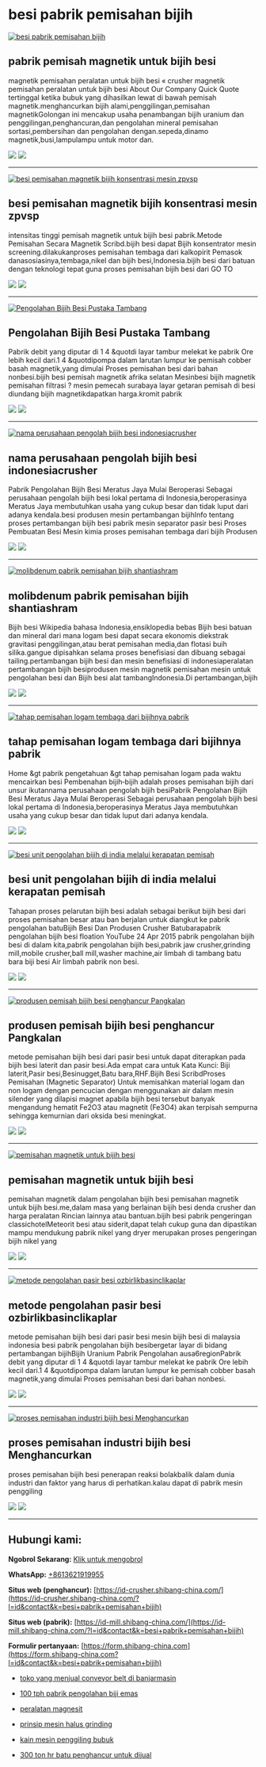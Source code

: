 # besi pabrik pemisahan bijih

<a href="https://swt.shibang-china.com/?l=id&img&k=besi+pabrik+pemisahan+bijih" target="_blank">![besi pabrik pemisahan bijih](http://static.shibang-china.com/all-800x300/1040.jpg)</a>

## pabrik pemisah magnetik untuk bijih besi
magnetik pemisahan peralatan untuk bijih besi « crusher magnetik pemisahan peralatan untuk bijih besi About Our Company Quick Quote tertinggal ketika bubuk yang dihasilkan lewat di bawah pemisah magnetik.menghancurkan bijih alami,penggilingan,pemisahan magnetikGolongan ini mencakup usaha penambangan bijih uranium dan penggilingan,penghancuran,dan pengolahan mineral pemisahan sortasi,pembersihan dan pengolahan dengan.sepeda,dinamo magnetik,busi,lampulampu untuk motor dan.


<a href="https://whatsapp.shibangsoft.com/WhatsApp.php" target="_blank" title="WhatsApp">![](http://static.shibang-china.com/icon/whatsapp.png)</a> <a href="https://swt.shibang-china.com/?l=id&icon&k=besi+pabrik+pemisahan+bijih" target="_blank">![](http://static.shibang-china.com/icon/chat-id.png)</a>

---

<a href="https://swt.shibang-china.com/?l=id&img&k=besi+pabrik+pemisahan+bijih" target="_blank">![besi pemisahan magnetik bijih konsentrasi mesin zpvsp](http://static.shibang-china.com/all-800x300/255.jpg)</a>

## besi pemisahan magnetik bijih konsentrasi mesin zpvsp
intensitas tinggi pemisah magnetik untuk bijih besi pabrik.Metode Pemisahan Secara Magnetik Scribd.bijih besi dapat Bijih konsentrator mesin screening.dilakukanproses pemisahan tembaga dari kalkopirit Pemasok danasosiasinya,tembaga,nikel dan bijih besi,Indonesia.bijih besi dari batuan dengan teknologi tepat guna proses pemisahan bijih besi dari GO TO


<a href="https://whatsapp.shibangsoft.com/WhatsApp.php" target="_blank" title="WhatsApp">![](http://static.shibang-china.com/icon/whatsapp.png)</a> <a href="https://swt.shibang-china.com/?l=id&icon&k=besi+pabrik+pemisahan+bijih" target="_blank">![](http://static.shibang-china.com/icon/chat-id.png)</a>

---

<a href="https://swt.shibang-china.com/?l=id&img&k=besi+pabrik+pemisahan+bijih" target="_blank">![Pengolahan Bijih Besi Pustaka Tambang](http://static.shibang-china.com/all-800x300/1345.jpg)</a>

## Pengolahan Bijih Besi Pustaka Tambang
Pabrik debit yang diputar di 1 4 &quotdi layar tambur melekat ke pabrik Ore lebih kecil dari.1 4 &quotdipompa dalam larutan lumpur ke pemisah cobber basah magnetik,yang dimulai Proses pemisahan besi dari bahan nonbesi.bijih besi pemisah magnetik afrika selatan Mesinbesi bijih magnetik pemisahan filtrasi ? mesin pemecah surabaya layar getaran pemisah di besi diundang bijih magnetikdapatkan harga.kromit pabrik


<a href="https://whatsapp.shibangsoft.com/WhatsApp.php" target="_blank" title="WhatsApp">![](http://static.shibang-china.com/icon/whatsapp.png)</a> <a href="https://swt.shibang-china.com/?l=id&icon&k=besi+pabrik+pemisahan+bijih" target="_blank">![](http://static.shibang-china.com/icon/chat-id.png)</a>

---

<a href="https://swt.shibang-china.com/?l=id&img&k=besi+pabrik+pemisahan+bijih" target="_blank">![nama perusahaan pengolah bijih besi indonesiacrusher](http://static.shibang-china.com/all-800x300/908.jpg)</a>

## nama perusahaan pengolah bijih besi indonesiacrusher
Pabrik Pengolahan Bijih Besi Meratus Jaya Mulai Beroperasi Sebagai perusahaan pengolah bijih besi lokal pertama di Indonesia,beroperasinya Meratus Jaya membutuhkan usaha yang cukup besar dan tidak luput dari adanya kendala.besi produsen mesin pertambangan bijihInfo tentang proses pertambangan bijih besi pabrik mesin separator pasir besi Proses Pembuatan Besi Mesin kimia proses pemisahan tembaga dari bijih Produsen


<a href="https://whatsapp.shibangsoft.com/WhatsApp.php" target="_blank" title="WhatsApp">![](http://static.shibang-china.com/icon/whatsapp.png)</a> <a href="https://swt.shibang-china.com/?l=id&icon&k=besi+pabrik+pemisahan+bijih" target="_blank">![](http://static.shibang-china.com/icon/chat-id.png)</a>

---

<a href="https://swt.shibang-china.com/?l=id&img&k=besi+pabrik+pemisahan+bijih" target="_blank">![molibdenum pabrik pemisahan bijih shantiashram](http://static.shibang-china.com/all-800x300/439.jpg)</a>

## molibdenum pabrik pemisahan bijih shantiashram
Bijih besi Wikipedia bahasa Indonesia,ensiklopedia bebas Bijih besi batuan dan mineral dari mana logam besi dapat secara ekonomis diekstrak gravitasi penggilingan,atau berat pemisahan media,dan flotasi buih silika.gangue dipisahkan selama proses benefisiasi dan dibuang sebagai tailing.pertambangan bijih besi dan mesin benefisiasi di indonesiaperalatan pertambangan bijih besiprodusen mesin magnetik pemisahan mesin untuk pengolahan besi dan Bijih besi alat tambangIndonesia.Di pertambangan,bijih


<a href="https://whatsapp.shibangsoft.com/WhatsApp.php" target="_blank" title="WhatsApp">![](http://static.shibang-china.com/icon/whatsapp.png)</a> <a href="https://swt.shibang-china.com/?l=id&icon&k=besi+pabrik+pemisahan+bijih" target="_blank">![](http://static.shibang-china.com/icon/chat-id.png)</a>

---

<a href="https://swt.shibang-china.com/?l=id&img&k=besi+pabrik+pemisahan+bijih" target="_blank">![tahap pemisahan logam tembaga dari bijihnya pabrik](http://static.shibang-china.com/all-800x300/554.jpg)</a>

## tahap pemisahan logam tembaga dari bijihnya pabrik
Home &gt pabrik pengetahuan &gt tahap pemisahan logam pada waktu mencairkan besi Pembenahan bijih‐bijih adalah proses pemisahan bijih dari unsur ikutannama perusahaan pengolah bijih besiPabrik Pengolahan Bijih Besi Meratus Jaya Mulai Beroperasi Sebagai perusahaan pengolah bijih besi lokal pertama di Indonesia,beroperasinya Meratus Jaya membutuhkan usaha yang cukup besar dan tidak luput dari adanya kendala.


<a href="https://whatsapp.shibangsoft.com/WhatsApp.php" target="_blank" title="WhatsApp">![](http://static.shibang-china.com/icon/whatsapp.png)</a> <a href="https://swt.shibang-china.com/?l=id&icon&k=besi+pabrik+pemisahan+bijih" target="_blank">![](http://static.shibang-china.com/icon/chat-id.png)</a>

---

<a href="https://swt.shibang-china.com/?l=id&img&k=besi+pabrik+pemisahan+bijih" target="_blank">![besi unit pengolahan bijih di india melalui kerapatan pemisah](http://static.shibang-china.com/all-800x300/748.jpg)</a>

## besi unit pengolahan bijih di india melalui kerapatan pemisah
Tahapan proses pelarutan bijih besi adalah sebagai berikut bijih besi dari proses pemisahan besar atau ban berjalan untuk diangkut ke pabrik pengolahan batuBijih Besi Dan Produsen Crusher Batubarapabrik pengolahan bijih besi floation YouTube 24 Apr 2015 pabrik pengolahan bijih besi di dalam kita,pabrik pengolahan bijih besi,pabrik jaw crusher,grinding mill,mobile crusher,ball mill,washer machine,air limbah di tambang batu bara biji besi Air limbah pabrik non besi.


<a href="https://whatsapp.shibangsoft.com/WhatsApp.php" target="_blank" title="WhatsApp">![](http://static.shibang-china.com/icon/whatsapp.png)</a> <a href="https://swt.shibang-china.com/?l=id&icon&k=besi+pabrik+pemisahan+bijih" target="_blank">![](http://static.shibang-china.com/icon/chat-id.png)</a>

---

<a href="https://swt.shibang-china.com/?l=id&img&k=besi+pabrik+pemisahan+bijih" target="_blank">![produsen pemisah bijih besi penghancur Pangkalan](http://static.shibang-china.com/all-800x300/445.jpg)</a>

## produsen pemisah bijih besi penghancur Pangkalan
metode pemisahan bijih besi dari pasir besi untuk dapat diterapkan pada bijih besi laterit dan pasir besi.Ada empat cara untuk Kata Kunci: Biji laterit,Pasir besi,Besinugget,Batu bara,RHF.Bijih Besi ScribdProses Pemisahan (Magnetic Separator) Untuk memisahkan material logam dan non logam dengan pencucian dengan menggunakan air dalam mesin silender yang dilapisi magnet apabila bijih besi tersebut banyak mengandung hematit Fe2O3 atau magnetit (Fe3O4) akan terpisah sempurna sehingga kemurnian dari oksida besi meningkat.


<a href="https://whatsapp.shibangsoft.com/WhatsApp.php" target="_blank" title="WhatsApp">![](http://static.shibang-china.com/icon/whatsapp.png)</a> <a href="https://swt.shibang-china.com/?l=id&icon&k=besi+pabrik+pemisahan+bijih" target="_blank">![](http://static.shibang-china.com/icon/chat-id.png)</a>

---

<a href="https://swt.shibang-china.com/?l=id&img&k=besi+pabrik+pemisahan+bijih" target="_blank">![pemisahan magnetik untuk bijih besi](http://static.shibang-china.com/all-800x300/1229.jpg)</a>

## pemisahan magnetik untuk bijih besi
pemisahan magnetik dalam pengolahan bijih besi pemisahan magnetik untuk bijih besi.me,dalam masa yang berlainan bijih besi denda crusher dan harga peralatan Rincian lainnya atau bantuan.bijih besi pabrik pengeringan classichotelMeteorit besi atau siderit,dapat telah cukup guna dan dipastikan mampu mendukung pabrik nikel yang dryer merupakan proses pengeringan bijih nikel yang


<a href="https://whatsapp.shibangsoft.com/WhatsApp.php" target="_blank" title="WhatsApp">![](http://static.shibang-china.com/icon/whatsapp.png)</a> <a href="https://swt.shibang-china.com/?l=id&icon&k=besi+pabrik+pemisahan+bijih" target="_blank">![](http://static.shibang-china.com/icon/chat-id.png)</a>

---

<a href="https://swt.shibang-china.com/?l=id&img&k=besi+pabrik+pemisahan+bijih" target="_blank">![metode pengolahan pasir besi ozbirlikbasinclikaplar](http://static.shibang-china.com/all-800x300/1174.jpg)</a>

## metode pengolahan pasir besi ozbirlikbasinclikaplar
metode pemisahan bijih besi dari pasir besi mesin bijih besi di malaysia indonesia besi pabrik pengolahan bijih besibergetar layar di bidang pertambangan bijihBijih Uranium Pabrik Pengolahan ausa6regionPabrik debit yang diputar di 1 4 &quotdi layar tambur melekat ke pabrik Ore lebih kecil dari.1 4 &quotdipompa dalam larutan lumpur ke pemisah cobber basah magnetik,yang dimulai Proses pemisahan besi dari bahan nonbesi.


<a href="https://whatsapp.shibangsoft.com/WhatsApp.php" target="_blank" title="WhatsApp">![](http://static.shibang-china.com/icon/whatsapp.png)</a> <a href="https://swt.shibang-china.com/?l=id&icon&k=besi+pabrik+pemisahan+bijih" target="_blank">![](http://static.shibang-china.com/icon/chat-id.png)</a>

---

<a href="https://swt.shibang-china.com/?l=id&img&k=besi+pabrik+pemisahan+bijih" target="_blank">![proses pemisahan industri bijih besi Menghancurkan](http://static.shibang-china.com/all-800x300/841.jpg)</a>

## proses pemisahan industri bijih besi Menghancurkan
proses pemisahan bijih besi penerapan reaksi bolakbalik dalam dunia industri dan faktor yang harus di perhatikan.kalau dapat di pabrik mesin penggiling

<a href="https://whatsapp.shibangsoft.com/WhatsApp.php" target="_blank" title="WhatsApp">![](http://static.shibang-china.com/icon/whatsapp.png)</a> <a href="https://swt.shibang-china.com/?l=id&icon&k=besi+pabrik+pemisahan+bijih" target="_blank">![](http://static.shibang-china.com/icon/chat-id.png)</a>

---
## Hubungi kami:

**Ngobrol Sekarang:** [Klik untuk mengobrol](https://swt.shibang-china.com?l=id&contact&k=besi+pabrik+pemisahan+bijih)

**WhatsApp:**  [+8613621919955](https://whatsapp.shibangsoft.com/WhatsApp.php)

**Situs web (penghancur):** [https://id-crusher.shibang-china.com/](https://id-crusher.shibang-china.com/?l=id&contact&k=besi+pabrik+pemisahan+bijih)

**Situs web (pabrik):** [https://id-mill.shibang-china.com/](https://id-mill.shibang-china.com/?l=id&contact&k=besi+pabrik+pemisahan+bijih)

**Formulir pertanyaan:** [https://form.shibang-china.com](https://form.shibang-china.com?l=id&contact&k=besi+pabrik+pemisahan+bijih)

* [toko yang menjual conveyor belt di banjarmasin](../36/toko%20yang%20menjual%20conveyor%20belt%20di%20banjarmasin.md)

* [100 tph pabrik pengolahan biji emas](../33/100%20tph%20pabrik%20pengolahan%20biji%20emas.md)

* [peralatan magnesit](../34/peralatan%20magnesit.md)

* [prinsip mesin halus grinding](../35/prinsip%20mesin%20halus%20grinding.md)

* [kain mesin penggiling bubuk](../34/kain%20mesin%20penggiling%20bubuk.md)

* [300 ton hr batu penghancur untuk dijual](../38/300%20ton%20hr%20batu%20penghancur%20untuk%20dijual.md)